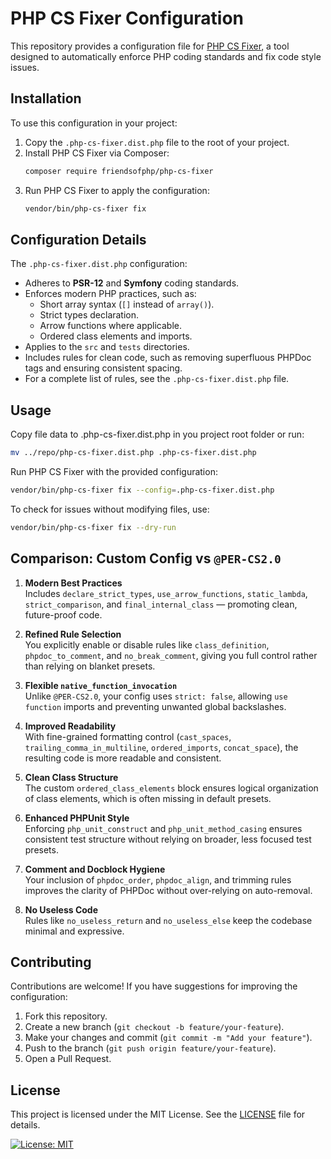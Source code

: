 # PHP CS Fixer Configuration

This repository provides a configuration file for [PHP CS Fixer](https://github.com/PHP-CS-Fixer/PHP-CS-Fixer), a tool designed to automatically enforce PHP coding standards and fix code style issues.

## Installation

To use this configuration in your project:

1. Copy the `.php-cs-fixer.dist.php` file to the root of your project.
2. Install PHP CS Fixer via Composer:
   ```bash
   composer require friendsofphp/php-cs-fixer
   ```
3. Run PHP CS Fixer to apply the configuration:
   ```bash
   vendor/bin/php-cs-fixer fix
   ```

## Configuration Details

The `.php-cs-fixer.dist.php` configuration:
- Adheres to **PSR-12** and **Symfony** coding standards.
- Enforces modern PHP practices, such as:
  - Short array syntax (`[]` instead of `array()`).
  - Strict types declaration.
  - Arrow functions where applicable.
  - Ordered class elements and imports.
- Applies to the `src` and `tests` directories.
- Includes rules for clean code, such as removing superfluous PHPDoc tags and ensuring consistent spacing.
- For a complete list of rules, see the `.php-cs-fixer.dist.php` file.

## Usage

Copy file data to .php-cs-fixer.dist.php in you project root folder or run:
```bash
mv ../repo/php-cs-fixer.dist.php .php-cs-fixer.dist.php
```

Run PHP CS Fixer with the provided configuration:
```bash
vendor/bin/php-cs-fixer fix --config=.php-cs-fixer.dist.php
```

To check for issues without modifying files, use:
```bash
vendor/bin/php-cs-fixer fix --dry-run
```

## Comparison: Custom Config vs `@PER-CS2.0`

1. **Modern Best Practices**  
   Includes `declare_strict_types`, `use_arrow_functions`, `static_lambda`, `strict_comparison`, and `final_internal_class` — promoting clean, future-proof code.

2. **Refined Rule Selection**  
   You explicitly enable or disable rules like `class_definition`, `phpdoc_to_comment`, and `no_break_comment`, giving you full control rather than relying on blanket presets.

3. **Flexible `native_function_invocation`**  
   Unlike `@PER-CS2.0`, your config uses `strict: false`, allowing `use function` imports and preventing unwanted global backslashes.

4. **Improved Readability**  
   With fine-grained formatting control (`cast_spaces`, `trailing_comma_in_multiline`, `ordered_imports`, `concat_space`), the resulting code is more readable and consistent.

5. **Clean Class Structure**  
   The custom `ordered_class_elements` block ensures logical organization of class elements, which is often missing in default presets.

6. **Enhanced PHPUnit Style**  
   Enforcing `php_unit_construct` and `php_unit_method_casing` ensures consistent test structure without relying on broader, less focused test presets.

7. **Comment and Docblock Hygiene**  
   Your inclusion of `phpdoc_order`, `phpdoc_align`, and trimming rules improves the clarity of PHPDoc without over-relying on auto-removal.

8. **No Useless Code**  
   Rules like `no_useless_return` and `no_useless_else` keep the codebase minimal and expressive.

## Contributing

Contributions are welcome! If you have suggestions for improving the configuration:
1. Fork this repository.
2. Create a new branch (`git checkout -b feature/your-feature`).
3. Make your changes and commit (`git commit -m "Add your feature"`).
4. Push to the branch (`git push origin feature/your-feature`).
5. Open a Pull Request.

## License

This project is licensed under the MIT License. See the [LICENSE](LICENSE) file for details.

[![License: MIT](https://img.shields.io/badge/License-MIT-yellow.svg)](https://opensource.org/licenses/MIT)
